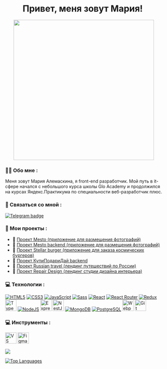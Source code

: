 <div id="header" align="center" >
  <h1>
    Привет, меня зовут Мария!
    <img src="https://user-images.githubusercontent.com/18350557/176309783-0785949b-9127-417c-8b55-ab5a4333674e.gif" alt="" />
  </h1>
  <img src="https://cdnb.artstation.com/p/assets/images/images/028/991/999/original/anna-havrylyukh-.gif?1596125112" width="450px" alt="" />
  <div id="badges" align="center" >
    <img src="https://komarev.com/ghpvc/?username=Maria-Lem&style=flat&color=ff69b4&abbreviated=true" alt=""/>
  </div>
</div>

### :woman_technologist: Обо мне :
Меня зовут Мария Алемаскина, я front-end разработчик. 
Мой путь в it-сфере начался с небольшого курса школы Glo Academy и продолжился на курсах Яндекс.Практикума по специальности веб-разработчик плюс.

### :incoming_envelope: Связаться со мной :
<div id="social-badges">
  <a href="https://t.me/Maria131621" align="center">
    <img src="https://img.shields.io/badge/Telegram-blue?style=for-the-badge&logo=telegram&logoColor=white" alt="Telegram badge" />
  </a>
</div>

### :briefcase: Мои проекты :
* :file_folder: [Проект Mesto (приложение для размещения фотографий)](https://github.com/Maria-Lem/mesto-project)
* :file_folder: [Проект Mesto backend (приложение для размещения фотографий)](https://github.com/Maria-Lem/mesto-project-backend)
* :file_folder: [Проект Stellar burger (приложение для заказа космических бургеров)](https://github.com/Maria-Lem/react-burger)
* :file_folder: [Проект КупиПодариДай backend](https://github.com/Maria-Lem/kupipodariday-backend)
* :file_folder: [Проект Russian travel (лендинг путешествий по России)](https://github.com/Maria-Lem/russian-travel?tab=readme-ov-file)
* :file_folder: [Проект Repair Design (лендинг студии дизайна интерьера)](https://github.com/Maria-Lem/repair-design)

### :computer: Технологии :

<p align="left">
  <a href="https://developer.mozilla.org/en-US/docs/Glossary/HTML5" target="_blank" rel="noreferrer"><img src="https://img.shields.io/badge/HTML5-E34F26?style=for-the-badge&logo=html5&logoColor=white" alt="HTML5" /></a>
  <a href="https://www.w3.org/TR/CSS/#css" target="_blank" rel="noreferrer"><img src="https://img.shields.io/badge/CSS3-1572B6?style=for-the-badge&logo=css3&logoColor=white" alt="CSS3" /></a>
  <a href="https://developer.mozilla.org/en-US/docs/Web/JavaScript" target="_blank" rel="noreferrer"><img src="https://img.shields.io/badge/JavaScript-F7DF1E?style=for-the-badge&logo=javascript&logoColor=black" alt="JavaScript" /></a>
  <a href="https://sass-lang.com/" target="_blank" rel="noreferrer"><img src="https://img.shields.io/badge/Sass-CC6699?style=for-the-badge&logo=sass&logoColor=white" alt="Sass" /></a>
  <a href="https://reactjs.org/" target="_blank" rel="noreferrer"><img src="https://img.shields.io/badge/React-20232A?style=for-the-badge&logo=react&logoColor=61DAFB" alt="React" /></a>
  <a href="https://reactjs.org/" target="_blank" rel="noreferrer"><img src="https://img.shields.io/badge/React_Router-CA4245?style=for-the-badge&logo=react-router&logoColor=white" alt="React Router" /></a>
  <a href="https://redux.js.org/" target="_blank" rel="noreferrer"><img src="https://img.shields.io/badge/Redux-593D88?style=for-the-badge&logo=redux&logoColor=white" alt="Redux" /></a>
  <a href="https://www.typescriptlang.org/" target="_blank" rel="noreferrer"><img src="https://raw.githubusercontent.com/danielcranney/readme-generator/main/public/icons/skills/typescript-colored.svg" width="36" height="36" alt="TypeScript" /></a>
  <a href="https://nodejs.org/en/" target="_blank" rel="noreferrer"><img src="https://img.shields.io/badge/Node.js-43853D?style=for-the-badge&logo=node.js&logoColor=white" alt="NodeJS" /></a>
  <a href="https://expressjs.com/" target="_blank" rel="noreferrer"><img src="https://raw.githubusercontent.com/danielcranney/readme-generator/main/public/icons/skills/express-colored.svg" width="36" height="36" alt="Express" /></a>
  <a href="https://docs.nestjs.com/" target="_blank" rel="noreferrer"><img src="https://raw.githubusercontent.com/danielcranney/readme-generator/main/public/icons/skills/nestjs-colored.svg" width="36" height="36" alt="NestJS" /></a>
  <a href="https://www.mongodb.com/" target="_blank" rel="noreferrer"><img src="https://img.shields.io/badge/MongoDB-4EA94B?style=for-the-badge&logo=mongodb&logoColor=white" alt="MongoDB" /></a>
  <a href="https://www.postgresql.org/" target="_blank" rel="noreferrer"><img src="https://img.shields.io/badge/PostgreSQL-316192?style=for-the-badge&logo=postgresql&logoColor=white" alt="PostgreSQL" /></a>
  <a href="https://webpack.js.org/" target="_blank" rel="noreferrer"><img src="https://raw.githubusercontent.com/danielcranney/readme-generator/main/public/icons/skills/webpack-colored.svg" width="36" height="36" alt="Webpack" /></a>
  <a href="https://git-scm.com/" target="_blank" rel="noreferrer"><img src="https://raw.githubusercontent.com/danielcranney/readme-generator/main/public/icons/skills/git-colored.svg" width="36" height="36" alt="Git" /></a>
</p>

### :computer: Инструменты :

<p align="left">
  <a href="https://code.visualstudio.com/" target="_blank" rel="noreferrer"><img src="https://raw.githubusercontent.com/danielcranney/readme-generator/main/public/icons/skills/visualstudiocode.svg" width="36" height="36" alt="VS Code" /></a>
  <a href="https://www.figma.com/" target="_blank" rel="noreferrer"><img src="https://raw.githubusercontent.com/danielcranney/readme-generator/main/public/icons/skills/figma-colored.svg" width="36" height="36" alt="Figma" /></a>
</p>

<a href="http://www.github.com/Maria-Lem"><img src="https://github-readme-streak-stats.herokuapp.com/?user=Maria-Lem&stroke=ffffff&background=1c1917&ring=0891b2&fire=0891b2&currStreakNum=ffffff&currStreakLabel=0891b2&sideNums=ffffff&sideLabels=ffffff&dates=ffffff&hide_border=true" /></a>

<a href="https://github.com/Maria-Lem" align="left"><img src="https://github-readme-stats.vercel.app/api/top-langs/?username=Maria-Lem&langs_count=10&title_color=0891b2&text_color=ffffff&icon_color=0891b2&bg_color=1c1917&hide_border=true&locale=en&custom_title=Top%20%Languages" alt="Top Languages" /></a>
